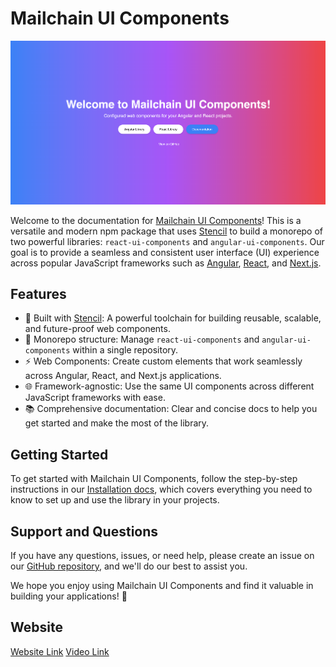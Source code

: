 # Mailchain UI Components

![My Image](demos/mailchain.png)

Welcome to the documentation for [Mailchain UI Components](https://www.npmjs.com)! This is a versatile and modern npm package that uses [Stencil](https://stenciljs.com/) to build a monorepo of two powerful libraries: `react-ui-components` and `angular-ui-components`. Our goal is to provide a seamless and consistent user interface (UI) experience across popular JavaScript frameworks such as [Angular](https://angular.io/), [React](https://reactjs.org/), and [Next.js](https://nextjs.org/).

## Features

- 🚀 Built with [Stencil](https://stenciljs.com/): A powerful toolchain for building reusable, scalable, and future-proof web components.
- 🔧 Monorepo structure: Manage `react-ui-components` and `angular-ui-components` within a single repository.
- ⚡️ Web Components: Create custom elements that work seamlessly across Angular, React, and Next.js applications.
- 🌐 Framework-agnostic: Use the same UI components across different JavaScript frameworks with ease.
- 📚 Comprehensive documentation: Clear and concise docs to help you get started and make the most of the library.

## Getting Started

To get started with Mailchain UI Components, follow the step-by-step instructions in our [Installation docs](https://mailchain.saugardev.com/docs), which covers everything you need to know to set up and use the library in your projects.

## Support and Questions

If you have any questions, issues, or need help, please create an issue on our [GitHub repository](https://github.com/saugardev/mailchain-ui-components/issues), and we'll do our best to assist you.

We hope you enjoy using Mailchain UI Components and find it valuable in building your applications! 🎉

## Website

[Website Link](https://mailchain.saugardev.com)
[Video Link](https://youtu.be/C4EhlalmWnw)
